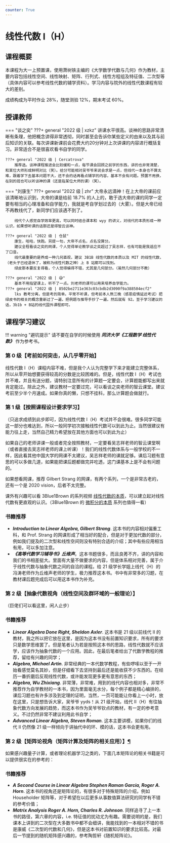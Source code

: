 ```yaml
---
counter: True
---
```


# 线性代数 Ⅰ（H）

## 课程概要
本课程为大一上预置课，使用萧树铁主编的《大学数学代数与几何》作为教材，主要内容包括线性空间、线性映射、矩阵、行列式、线性方程组及特征值、二次型等（具体内容可以参考线性代数的辅学资料）。学习内容与院外的线性代数课程有较大的差别。

成绩构成为平时作业 28%，随堂测验 12%，期末考试 60%。

<!-- 线性代数 Ⅰ（H）为大一上预置课，使用萧树铁主编的《大学数学代数与几何》作为教材，主要内容包括线性空间、线性映射、矩阵、行列式、线性方程组及特征值、二次型等（具体内容可以参考线性代数的辅学资料）。学习内容与院外的线性代数课程有较大的差别。成绩构成为平时作业28%，随堂测验12%，期末考试60%。

线性代数 Ⅱ（H）为大一下预置课，使用《线性代数应该这样学》（《Linear Algebra Done Right》）作为教材，主要内容包括对偶、线性泛函、内积空间、自伴算子与正规算子、谱定理、广义本征向量、极小多项式、若尔当形、算子的分解、算子的复化等。这本教材前半部分与上学期学习内容重合较多，下半部分重点在于算子理论。总体而言，本课程相较上学期更加“抽象”，也更加深入线性代数的本质，难度较高。 -->

## 授课教师

=== "谈之奕"
    ???+ general "2022 级 | xzkz"
        讲课水平很高。谈神的思路非常清晰有条理，他把概念讲得非常透彻，同时甚至会告诉你某些定义的由来以及其与前后知识的关联。每次讲课新课前会花费大约20分钟对上次讲课的内容进行概括复习。非常适合不是很喜欢看书自学的同学。

    ???+ general "2022 级 | Cercatrova"
        推荐选。谈神课程推进会比较缓和一点，每节课会回顾之前学的东西，讲的也非常清楚，和某位大师形成鲜明对比（笑）。给分可能相对吴爷爷来说会求是一点，但线代一本身也不算太难，跟着学下去基本问题不大，还不会的话再看点辅学的内容，基本不会有问题。预置不用换，在别的班也可以听谈神的课（还是指某位大师的课）（笑）。

=== "刘康生"
    ???+ general "2022 级 | zhr"
        大帝永远滴神！在上大帝的课前应该清晰地认识到，大帝的课是给前 18.7% 的人上的，敢于选大帝的课的同学一定要有相当的心理准备和自学能力，我就是考自学划过去的（大雾）。但是大帝已经不再教线代了，新同学们应该遇不到了。

        线代个人感觉自学效率更高，可以同时结合课本和 wyy 的讲义，对线代的本质形成一种认识，如果想听课的话那还是得智云谈神。

    ???+ general "2022 级 | 仓鼠"
        康生，哈哈，快跑。另提一句，大帝不点名，点名没算分。
        建议全程看谈之奕的网课，个人觉得单论教学谈之奕超过了吴志祥，也有可能是我适应不了口音。
        线代最重要的是养成一种几何直观，建议 3B1B 线性代数的本质以及 MIT 的线性代数，（老头子已经退休了，被称为线性代数之神）上 B 站都可以找到。
        绿皮那本要反复得看，个人觉得编得不错，尤其是几何部分。（虽然几何部分不教）

    ???+ general "2022 级 | 😅"
        基本不用指望课上，听不了一点。刘老师的课可以用来培养自学能力。
    ???+ general "2022 级 | 8502be2711e363c03cbdb2d3090f9a388504ecf2" 
        lks 教考分离，但是考的简单。平常不听课，但考前本人熬三晚（感恩疫情延迟考试）把绿皮书的相关的概念重新过了一遍，把例题与推导手抄了一遍，然后就有 92。至于学习建议的话，3b1b + B站的线代国外课程即可。

## 课程学习建议
!!! warning "避坑提示"
    请不要在自学的时候使用 ***同济大学《工程数学 线性代数》*** 作为参考书。

### **第 0 级【考前如何突击，从几乎零开始】**

线性代数 I（H）课程内容不难，但是我个人认为完整学下来才能建立完整体系，所以从零开始想要获得较高的分数是比较困难的。但是，线性代数 Ⅰ（H）考试也并不难，并且有送分题，请特别注意所有的计算题一定要会，计算题能都写出来就肯定能过。除此之外，建议教材一定要过完，可以看谈之奕老师的智云课堂。建议考前至少半个月速成。如果你真的懒，只想不挂科，那么计算题会做就行。

### **第 1 级【按照课程设计要求学习】**

（只追求成绩到此步即可，因为线性代数 I（H）考试并不会很难。很多同学可能这一部分也难达到，所以一般同学初次接触线性代数可以到此为止。当然很建议有能力往上走，当然自己精力希望放在其他方面也可以到此为止）

如果自己的老师讲课一般或者完全按照教材，一定要看吴志祥老师的智云课堂啊（或者直接去吴志祥老师的课上听课）！我们的线性代数体系与一般学校的不一样，因此看其他中国大学的网课不太建议，吴志祥老师的课就足够。课后习题有意思的可以多做几道，如果能把课后题都做完并吃透，这门课基本上是不会有问题的。

如果想看网课，推荐 Gilbert Strang 的网课，有两个系列，一个是非常古老的，还有一个是 2020 vision，后者不太完整。

课外有兴趣可以看 3Blue1Brown 的系列视频 [线性代数的本质](https://www.bilibili.com/video/BV1ys411472E)，可以建立起对线性代数有更直观的认识。（3Blue1Brown 的 [微积分的本质](https://www.bilibili.com/video/BV1qW411N7FU) 系列也值得一看）

### **书籍推荐**

- ***Introduction to Linear Algebra, Gilbert Strang***. 这本书的内容相对偏重工科，和 Prof. Strang 的网课形成了相当好的配合，但是对于更加代数的部分，例如我们提及的二次型和线性空间则没有特别合适的介绍；其中有些应用相当有用，可以多加注意。
- ***《高等代数学习辅导书》丘维声***。这本书题很多，而且良莠不齐，讲的内容和我们的书相差挺大。里面有大量不做要求的内容，但是体系相对完善，属于介于线性代数与抽象代数之间的自洽的课程。给 21 级学长学姐上线代（H）的冯涛老师作为丘维声老师的学生，极力推荐这本书。书中有非常多的习题，在教材课后题完成后可以用这本书作为补充。

### **第 2 级【抽象代数视角（线性空间及群环域的一般理论）】**

（巨佬们可以看这里，闲人止步）

### **书籍推荐**

- ***Linear Algebra Done Right, Sheldon Axler***. 这本书是 21 级以前线代 Ⅱ 的教材，我之所以把它放在这里，是因为这本书没有前置知识要求，所有的要求只是数学思维罢了。但是笔者认为若是按照这本书的思路，线性代数就不应该学，应该作为抽象代数的一个应用。因此，在最后笔者给出了代数学教程的推荐，留给有兴趣的同学；
- ***Algebra, Michael Artin***. 非常经典的一本代数学教程，有些啰嗦以至于一开始看感觉莫名其妙，但是仔细看下去坚持到最后还是能收获不少东西的。在经历一番折磨后反观线性代数，或许能发现更多更有意思的东西；
- ***Algebra, Wu Zhixiang***. 非常薄，非常难，用到的线代内容也相对多，非常不推荐作为自学教材的一本书，因为里面毫无水分，每个例子都是精心编排的，课后习题也有许多涉及到定理的证明，当然，一页可能能让你看上一小时，放在这里，只是想告诉大家，吴爷爷 yyds！从 21 级开始，线代 Ⅱ（H）有往抽象代数方向发展的趋势，而这本书作为吴爷爷钦点的教材，有一定的参考意义。不过仍然非常不建议利用此书自学；
- ***Advanced Linear Algebra, Steven Roman***. 这本主要讲模，如果你们的线代 Ⅱ 仍然像 21 级一样倾向于讲抽代中的环、模的话，这本书会更有用。

### **第 2 级【矩阵论视角（矩阵计算及矩阵的相关应用）】[¶](https://turing2022.tonycrane.cc/courses/linear_algebra/#2_1)**

如果感兴趣量子计算，或者理论机器学习之类的，下面几本矩阵论的相关书籍是可以提供很实在的参考的：

### **书籍推荐**

- ***A Second Course in Linear Algebra Stephen Raman Garcia, Roger A. Horn***. 这本书的视角还是矩阵论的，有很多对于特殊矩阵的介绍，例如 Householder 矩阵等，对于希望在以后更多从事数值算法研究的同学有不错的参考价值；
- ***Matrix Analysis Roger A. Horn, Charles R. Johnson***. 同样追寻了上一本书的路径，第六章的内容，i.e. 特征值的扰动尤为有趣。需要说明的是，我们课本上讲到的二次型在大多数书中都不会细讲，我能找到的一本相对不错的书是康威《二次型的代数和几何》，但是这本书对前置知识的要求比较高。对最后一节提到的随机矩阵感兴趣的，参考陶哲轩《随机矩阵论》。
